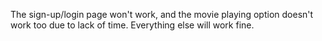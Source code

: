 The sign-up/login page won't work, and the movie playing option doesn't work too due to lack of time.
Everything else will work fine.
